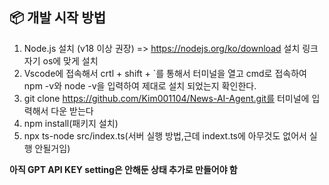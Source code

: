 ## 📦 개발 시작 방법

1. Node.js 설치 (v18 이상 권장)  => https://nodejs.org/ko/download 설치 링크 자기 os에 맞게 설치 
2. Vscode에 접속해서 crtl + shift + `를 통해서 터미널을 열고 cmd로 접속하여 npm -v와 node -v을 입력하여 제대로 설치 되었는지 확인한다.
3. git clone https://github.com/Kim001104/News-AI-Agent.git를 터미널에 입력해서 다운 받는다
4. npm install(패키지 설치)
5. npx ts-node src/index.ts(서버 실행 방법,근데 indext.ts에 아무것도 없어서 실행 안될거임)

**아직 GPT API KEY setting은 안해둔 상태 추가로 만들어야 함**
